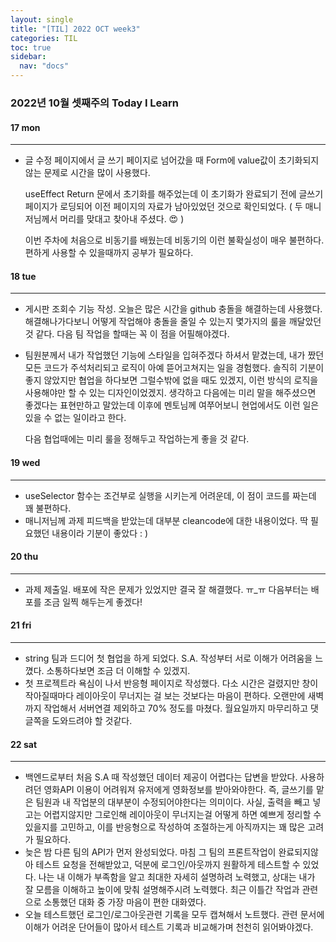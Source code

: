 ```yaml
---
layout: single
title: "[TIL] 2022 OCT week3"
categories: TIL
toc: true
sidebar:
  nav: "docs"
---
```


### 2022년 10월 셋째주의 Today I Learn



#### 17 mon

---

- 글 수정 페이지에서 글 쓰기 페이지로 넘어갔을 때 Form에 value값이 초기화되지 않는 문제로 시간을 많이 사용했다.

  useEffect Return 문에서 초기화를 해주었는데 이 초기화가 완료되기 전에 글쓰기 페이지가 로딩되어 이전 페이지의 자료가 남아있었던 것으로 확인되었다. ( 두 매니저님께서 머리를 맞대고 찾아내 주셨다. 😍 )

  이번 주차에 처음으로 비동기를 배웠는데 비동기의 이런 불확실성이 매우 불편하다. 편하게 사용할 수 있을때까지 공부가 필요하다.



#### 18 tue

---

- 게시판 조회수 기능 작성. 오늘은 많은 시간을 github 충돌을 해결하는데 사용했다. 해결해나가다보니 어떻게 작업해야 충돌을 줄일 수 있는지 몇가지의 룰을 깨달았던 것 같다. 다음 팀 작업을 할때는 꼭 이 점을 어필해야겠다.

- 팀원분께서 내가 작업했던 기능에 스타일을 입혀주겠다 하셔서 맡겼는데, 내가 짰던 모든 코드가 주석처리되고 로직이 아예 뜯어고쳐지는 일을 경험했다. 솔직히 기분이 좋지 않았지만 협업을 하다보면 그럴수밖에 없을 때도 있겠지, 이런 방식의 로직을 사용해야만 할 수 있는 디자인이었겠지. 생각하고 다음에는 미리 말을 해주셨으면 좋겠다는 표현만하고 말았는데 이후에 멘토님께 여쭈어보니 현업에서도 이런 일은 있을 수 없는 일이라고 한다.

  다음 협업때에는 미리 룰을 정해두고 작업하는게 좋을 것 같다.

  

#### 19 wed

---

- useSelector 함수는 조건부로 실행을 시키는게 어려운데, 이 점이 코드를 짜는데 꽤 불편하다. 
- 매니저님께 과제 피드백을 받았는데 대부분 cleancode에 대한 내용이었다. 딱 필요했던 내용이라 기분이 좋았다 : )



#### 20 thu

---

- 과제 제출일. 배포에 작은 문제가 있었지만 결국 잘 해결했다. ㅠ_ㅠ  다음부터는 배포를 조금 일찍 해두는게 좋겠다!



#### 21 fri

---

- string 팀과 드디어 첫 협업을 하게 되었다. S.A. 작성부터 서로 이해가 어려움을 느꼈다. 소통하다보면 조금 더 이해할 수 있겠지.
- 첫 프로젝트라 욕심이 나서 반응형 페이지로 작성했다. 다소 시간은 걸렸지만 창이 작아질때마다 레이아웃이 무너지는 걸 보는 것보다는 마음이 편하다. 오랜만에 새벽까지 작업해서 서버연결 제외하고 70% 정도를 마쳤다. 월요일까지 마무리하고 댓글쪽을 도와드려야 할 것같다.



#### 22 sat

---

- 백엔드로부터 처음 S.A 때 작성했던 데이터 제공이 어렵다는 답변을 받았다. 사용하려던 영화API 이용이 어려워져 유저에게 영화정보를 받아와야한다. 즉, 글쓰기를 맡은 팀원과 내 작업분의 대부분이 수정되어야한다는 의미이다.
  사실, 출력을 빼고 넣고는 어렵지않지만 그로인해 레이아웃이 무너지는걸 어떻게 하면 예쁘게 정리할 수 있을지를 고민하고, 이를 반응형으로 작성하여 조절하는게 아직까지는 꽤 많은 고려가 필요하다.
- 늦은 밤 다른 팀의 API가 먼저 완성되었다. 마침 그 팀의 프론트작업이 완료되지않아 테스트 요청을 전해받았고, 덕분에 로그인/아웃까지 원활하게 테스트할 수  있었다. 
  나는 내 이해가 부족함을 알고 최대한 자세히 설명하려 노력했고, 상대는 내가 잘 모름을 이해하고 높이에 맞춰 설명해주시려 노력했다. 최근 이틀간 작업과 관련으로 소통했던 대화 중 가장 마음이 편한 대화였다.
- 오늘 테스트했던 로그인/로그아웃관련 기록을 모두 캡쳐해서 노트했다. 관련 문서에 이해가 어려운 단어들이 많아서 테스트 기록과 비교해가며 천천히 읽어봐야겠다.

